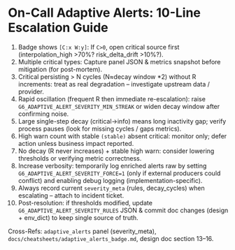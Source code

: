 # On-Call Adaptive Alerts: 10-Line Escalation Guide

1. Badge shows `[C:x W:y]`: If `C>0`, open critical source first (interpolation_high >70%? risk_delta_drift >10%?).
2. Multiple critical types: Capture panel JSON & metrics snapshot before mitigation (for post-mortem).
3. Critical persisting > N cycles (N≈decay window *2) without R increments: treat as real degradation – investigate upstream data / provider.
4. Rapid oscillation (frequent R then immediate re-escalation): raise `G6_ADAPTIVE_ALERT_SEVERITY_MIN_STREAK` or widen decay window after confirming noise.
5. Large single-step decay (critical→info) means long inactivity gap; verify process pauses (look for missing cycles / gaps metrics).
6. High warn count with stable `(stable)` absent critical: monitor only; defer action unless business impact reported.
7. No decay (R never increases) + stable high warn: consider lowering thresholds or verifying metric correctness.
8. Increase verbosity: temporarily log enriched alerts raw by setting `G6_ADAPTIVE_ALERT_SEVERITY_FORCE=1` (only if external producers could conflict) and enabling debug logging (implementation-specific).
9. Always record current `severity_meta` (rules, decay_cycles) when escalating – attach to incident ticket.
10. Post-resolution: if thresholds modified, update `G6_ADAPTIVE_ALERT_SEVERITY_RULES` JSON & commit doc changes (design + env_dict) to keep single source of truth.

Cross-Refs: `adaptive_alerts` panel (severity_meta), `docs/cheatsheets/adaptive_alerts_badge.md`, design doc section 13–16.
